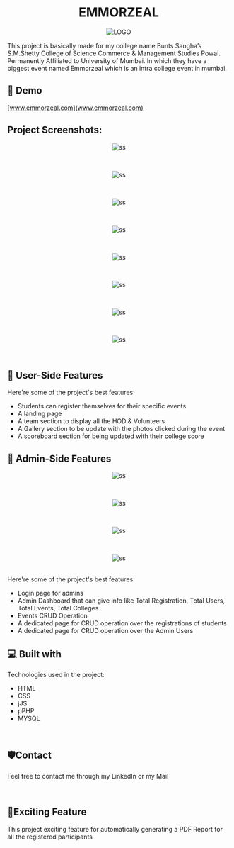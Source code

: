 <h1 align="center" id="title">EMMORZEAL</h1>

<p align="center"><img src="img/titleLogo.png" alt="LOGO"></p>

<p id="description">This project is basically made for my college name Bunts Sangha’s S.M.Shetty College of Science Commerce &amp; Management Studies Powai. Permanently Affiliated to University of Mumbai. In which they have a biggest event named Emmorzeal which is an intra college event in mumbai.</p>

<h2>🚀 Demo</h2>

[www.emmorzeal.com](www.emmorzeal.com)

<h2>Project Screenshots:</h2>

<p align="center"><img src="img/Screenshot 2024-02-08 114950.png" alt="ss"></p>
<br>
<p align="center"><img src="img/Screenshot 2024-02-08 205248.png" alt="ss"></p>
<br>
<p align="center"><img src="img/Screenshot 2024-02-08 205306.png" alt="ss"></p>
<br>
<p align="center"><img src="img/Screenshot 2024-02-08 205324.png" alt="ss"></p>
<br>
<p align="center"><img src="img/Screenshot 2024-02-08 205351.png" alt="ss"></p>
<br>
<p align="center"><img src="img/Screenshot 2024-02-08 205402.png" alt="ss"></p>
<br>
<p align="center"><img src="img/Screenshot 2024-02-08 205415.png" alt="ss"></p>
<br>
<p align="center"><img src="img/Screenshot 2024-02-08 205423.png" alt="ss"></p>
<br>
  
  
<h2>🧐 User-Side Features</h2>

Here're some of the project's best features:

*   Students can register themselves for their specific events
*   A landing page
*   A team section to display all the HOD & Volunteers
*   A Gallery section to be update with the photos clicked during the event
*   A scoreboard section for being updated with their college score

  

<h2>🧐 Admin-Side Features</h2>
<p align="center"><img src="img/Screenshot 2024-02-08 210329.png" alt="ss"></p>
<br>
<p align="center"><img src="img/Screenshot 2024-02-08 210353.png" alt="ss"></p>
<br>
<p align="center"><img src="img/Screenshot 2024-02-08 210412.png" alt="ss"></p>
<br>
<p align="center"><img src="img/Screenshot 2024-02-08 210425.png" alt="ss"></p>
<br>
Here're some of the project's best features:

*   Login page for admins 
*   Admin Dashboard that can give info like Total Registration, Total Users, Total Events, Total Colleges
*   Events CRUD Operation 
*   A dedicated page for CRUD operation over the registrations of students 
*   A dedicated page for CRUD operation over the Admin Users
  
<h2>💻 Built with</h2>

Technologies used in the project:

*   HTML
*   CSS
*   jJS
*   pPHP
*   MYSQL

<br>
<h2>🛡️Contact</h2>
<p>Feel free to contact me through my LinkedIn or my Mail</p>
<br>
<h2>💖Exciting Feature</h2>
<p>This project exciting feature for automatically generating a PDF Report for all the registered participants</p>
